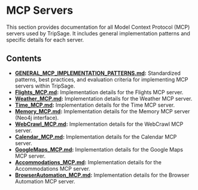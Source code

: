 # MCP Servers

This section provides documentation for all Model Context Protocol (MCP) servers used by TripSage. It includes general implementation patterns and specific details for each server.

## Contents

*   **[GENERAL_MCP_IMPLEMENTATION_PATTERNS.md](./GENERAL_MCP_IMPLEMENTATION_PATTERNS.md):** Standardized patterns, best practices, and evaluation criteria for implementing MCP servers within TripSage.
*   **[Flights_MCP.md](./Flights_MCP.md):** Implementation details for the Flights MCP server.
*   **[Weather_MCP.md](./Weather_MCP.md):** Implementation details for the Weather MCP server.
*   **[Time_MCP.md](./Time_MCP.md):** Implementation details for the Time MCP server.
*   **[Memory_MCP.md](./Memory_MCP.md):** Implementation details for the Memory MCP server (Neo4j interface).
*   **[WebCrawl_MCP.md](./WebCrawl_MCP.md):** Implementation details for the WebCrawl MCP server.
*   **[Calendar_MCP.md](./Calendar_MCP.md):** Implementation details for the Calendar MCP server.
*   **[GoogleMaps_MCP.md](./GoogleMaps_MCP.md):** Implementation details for the Google Maps MCP server.
*   **[Accommodations_MCP.md](./Accommodations_MCP.md):** Implementation details for the Accommodations MCP server.
*   **[BrowserAutomation_MCP.md](./BrowserAutomation_MCP.md):** Implementation details for the Browser Automation MCP server.

